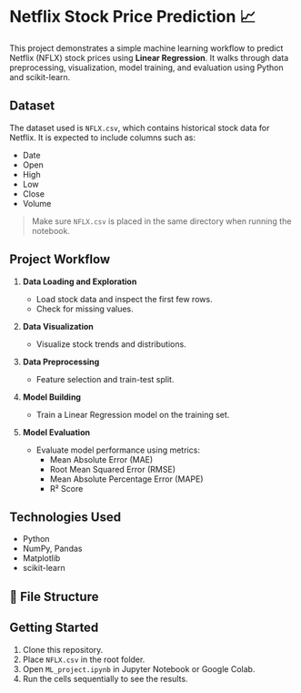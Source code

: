 # Netflix Stock Price Prediction 📈

This project demonstrates a simple machine learning workflow to predict Netflix (NFLX) stock prices using **Linear Regression**. It walks through data preprocessing, visualization, model training, and evaluation using Python and scikit-learn.

##  Dataset

The dataset used is `NFLX.csv`, which contains historical stock data for Netflix. It is expected to include columns such as:
- Date
- Open
- High
- Low
- Close
- Volume

>  Make sure `NFLX.csv` is placed in the same directory when running the notebook.

## Project Workflow

1. **Data Loading and Exploration**
   - Load stock data and inspect the first few rows.
   - Check for missing values.

2. **Data Visualization**
   - Visualize stock trends and distributions.

3. **Data Preprocessing**
   - Feature selection and train-test split.

4. **Model Building**
   - Train a Linear Regression model on the training set.

5. **Model Evaluation**
   - Evaluate model performance using metrics:
     - Mean Absolute Error (MAE)
     - Root Mean Squared Error (RMSE)
     - Mean Absolute Percentage Error (MAPE)
     - R² Score

##  Technologies Used

- Python
- NumPy, Pandas
- Matplotlib
- scikit-learn

## 📁 File Structure

##  Getting Started

1. Clone this repository.
2. Place `NFLX.csv` in the root folder.
3. Open `ML_project.ipynb` in Jupyter Notebook or Google Colab.
4. Run the cells sequentially to see the results.



